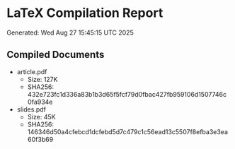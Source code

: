 # LaTeX Compilation Report
Generated: Wed Aug 27 15:45:15 UTC 2025
## Compiled Documents
- article.pdf
  - Size: 127K
  - SHA256: 432e723fc1d336a83b1b3d65f5fcf79d0fbac427fb959106d1507746c0fa934e
- slides.pdf
  - Size: 45K
  - SHA256: 146346d50a4cfebcd1dcfebd5d7c479c1c56ead13c5507f8efba3e3ea60f3b69

